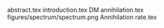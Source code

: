 abstract.tex
introduction.tex
DM annihilation.tex
figures/spectrum/spectrum.png
Annihilation rate.tex
